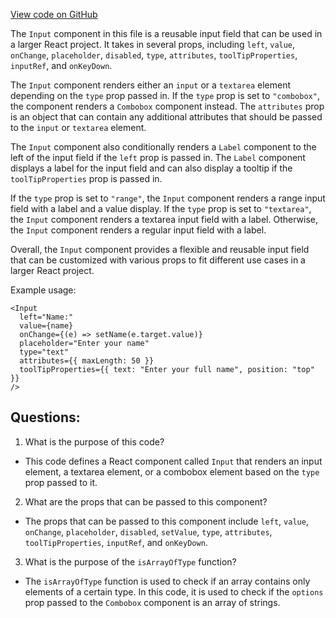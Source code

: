 [View code on GitHub](/src/components/Input.tsx)

The `Input` component in this file is a reusable input field that can be used in a larger React project. It takes in several props, including `left`, `value`, `onChange`, `placeholder`, `disabled`, `type`, `attributes`, `toolTipProperties`, `inputRef`, and `onKeyDown`. 

The `Input` component renders either an `input` or a `textarea` element depending on the `type` prop passed in. If the `type` prop is set to `"combobox"`, the component renders a `Combobox` component instead. The `attributes` prop is an object that can contain any additional attributes that should be passed to the `input` or `textarea` element. 

The `Input` component also conditionally renders a `Label` component to the left of the input field if the `left` prop is passed in. The `Label` component displays a label for the input field and can also display a tooltip if the `toolTipProperties` prop is passed in. 

If the `type` prop is set to `"range"`, the `Input` component renders a range input field with a label and a value display. If the `type` prop is set to `"textarea"`, the `Input` component renders a textarea input field with a label. Otherwise, the `Input` component renders a regular input field with a label. 

Overall, the `Input` component provides a flexible and reusable input field that can be customized with various props to fit different use cases in a larger React project. 

Example usage:

```
<Input
  left="Name:"
  value={name}
  onChange={(e) => setName(e.target.value)}
  placeholder="Enter your name"
  type="text"
  attributes={{ maxLength: 50 }}
  toolTipProperties={{ text: "Enter your full name", position: "top" }}
/>
```
## Questions: 
 1. What is the purpose of this code?
- This code defines a React component called `Input` that renders an input element, a textarea element, or a combobox element based on the `type` prop passed to it.

2. What are the props that can be passed to this component?
- The props that can be passed to this component include `left`, `value`, `onChange`, `placeholder`, `disabled`, `setValue`, `type`, `attributes`, `toolTipProperties`, `inputRef`, and `onKeyDown`.

3. What is the purpose of the `isArrayOfType` function?
- The `isArrayOfType` function is used to check if an array contains only elements of a certain type. In this code, it is used to check if the `options` prop passed to the `Combobox` component is an array of strings.